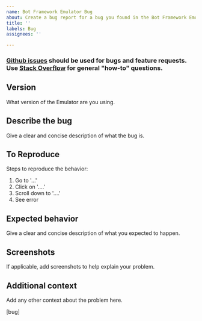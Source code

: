 ```yaml
---
name: Bot Framework Emulator Bug
about: Create a bug report for a bug you found in the Bot Framework Emulator
title: ''
labels: Bug
assignees: ''

---
```


### [Github issues](https://github.com/Microsoft/botframework-emulator/issues) should be used for bugs and feature requests. Use [Stack Overflow](https://stackoverflow.com/questions/tagged/botframework) for general "how-to" questions. 

## Version
What version of the Emulator are you using.

## Describe the bug
Give a clear and concise description of what the bug is.

## To Reproduce
Steps to reproduce the behavior:
1. Go to '...'
2. Click on '....'
3. Scroll down to '....'
4. See error

## Expected behavior
Give a clear and concise description of what you expected to happen.

## Screenshots
If applicable, add screenshots to help explain your problem.

## Additional context
Add any other context about the problem here.

[bug]
